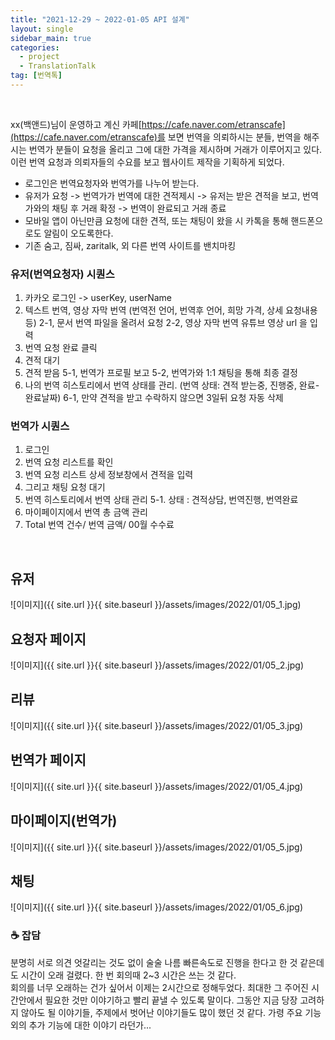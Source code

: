 ```yaml
---
title: "2021-12-29 ~ 2022-01-05 API 설계"
layout: single
sidebar_main: true
categories:
  - project
  - TranslationTalk
tag: [번역톡]
---
```


<br />

xx(백앤드)님이 운영하고 계신 카페[https://cafe.naver.com/etranscafe](https://cafe.naver.com/etranscafe)를
보면 번역을 의뢰하시는 분들, 번역을 해주시는 번역가 분들이 요청을 올리고 그에 대한 가격을 제시하며 거래가 이루어지고 있다.
이런 번역 요청과 의뢰자들의 수요를 보고 웹사이트 제작을 기획하게 되었다.

- 로그인은 번역요청자와 번역가를 나누어 받는다.
- 유저가 요청 -> 번역가가 번역에 대한 견적제시 -> 유저는 받은 견적을 보고, 번역가와의 채팅 후 거래 확정 -> 번역이 완료되고 거래 종료
- 모바일 앱이 아닌만큼 요청에 대한 견적, 또는 채팅이 왔을 시 카톡을 통해 핸드폰으로도 알림이 오도록한다.
- 기존 숨고, 짐싸, zaritalk, 외 다른 번역 사이트를 밴치마킹

### 유저(번역요청자) 시퀀스

1. 카카오 로그인 -> userKey, userName
2. 텍스트 번역, 영상 자막 번역
   (번역전 언어, 번역후 언어, 희망 가격, 상세 요청내용 등)
   2-1, 문서 번역
   파일을 올려서 요청
   2-2, 영상 자막 번역
   유튜브 영상 url 을 입력
3. 번역 요청 완료 클릭
4. 견적 대기
5. 견적 받음
   5-1, 번역가 프로필 보고
   5-2, 번역가와 1:1 채팅을 통해 최종 결정
6. 나의 번역 히스토리에서 번역 상태를 관리.
   (번역 상태: 견적 받는중, 진행중, 완료-완료날짜)
   6-1, 만약 견적을 받고 수락하지 않으면 3일뒤 요청 자동 삭제

### 번역가 시퀀스

1. 로그인
2. 번역 요청 리스트를 확인
3. 번역 요청 리스트 상세 정보창에서 견적을 입력
4. 그리고 채팅 요청 대기
5. 번역 히스토리에서 번역 상태 관리
   5-1. 상태 : 견적상담, 번역진행, 번역완료
6. 마이페이지에서 번역 총 금액 관리
7. Total 번역 건수/ 번역 금액/ 00월 수수료

<br />

## 유저

![이미지]({{ site.url }}{{ site.baseurl }}/assets/images/2022/01/05_1.jpg)

## 요청자 페이지

![이미지]({{ site.url }}{{ site.baseurl }}/assets/images/2022/01/05_2.jpg)

## 리뷰

![이미지]({{ site.url }}{{ site.baseurl }}/assets/images/2022/01/05_3.jpg)

## 번역가 페이지

![이미지]({{ site.url }}{{ site.baseurl }}/assets/images/2022/01/05_4.jpg)

## 마이페이지(번역가)

![이미지]({{ site.url }}{{ site.baseurl }}/assets/images/2022/01/05_5.jpg)

## 채팅

![이미지]({{ site.url }}{{ site.baseurl }}/assets/images/2022/01/05_6.jpg)

### ☕ 잡담

분명히 서로 의견 엇갈리는 것도 없이 술술 나름 빠른속도로 진행을 한다고 한 것 같은데도 시간이 오래 걸렸다.
한 번 회의때 2~3 시간은 쓰는 것 같다.  
회의를 너무 오래하는 건가 싶어서 이제는 2시간으로 정해두었다.
최대한 그 주어진 시간안에서 필요한 것만 이야기하고 빨리 끝낼 수 있도록 말이다.
그동안 지금 당장 고려하지 않아도 될 이야기들, 주제에서 벗어난 이야기들도 많이 했던 것 같다.
가령 주요 기능외의 추가 기능에 대한 이야기 라던가...

<br /><br /><br /><br />
